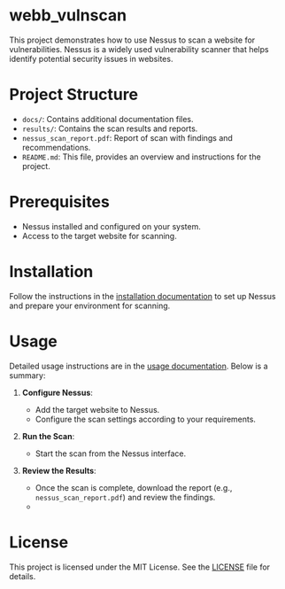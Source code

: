 # webb_vulnscan
This project demonstrates how to use Nessus to scan a website for vulnerabilities. Nessus is a widely used vulnerability scanner that helps identify potential security issues in websites.

# Project Structure
- `docs/`: Contains additional documentation files.
- `results/`: Contains the scan results and reports.
- `nessus_scan_report.pdf`: Report of scan with findings and recommendations.
- `README.md`: This file, provides an overview and instructions for the project.

# Prerequisites
- Nessus installed and configured on your system.
- Access to the target website for scanning.

# Installation
Follow the instructions in the [installation documentation](docs/installation.md) to set up Nessus and prepare your environment for scanning.

# Usage
Detailed usage instructions are in the [usage documentation](docs/usage.md). Below is a summary:

1. **Configure Nessus**:
   - Add the target website to Nessus.
   - Configure the scan settings according to your requirements.

2. **Run the Scan**:
   - Start the scan from the Nessus interface.

3. **Review the Results**:
   - Once the scan is complete, download the report (e.g., `nessus_scan_report.pdf`) and review the findings.
   - 
# License
This project is licensed under the MIT License. See the [LICENSE](LICENSE) file for details.
